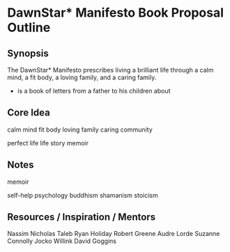 # DawnStar* Manifesto Book Proposal Outline

## Synopsis

The DawnStar* Manifesto prescribes living a brilliant life through a calm mind, a fit body, a loving family, and a caring family.

- is a book of letters from a father to his children about

## Core Idea

calm mind fit body loving family caring community

perfect life
life story
memoir

## Notes

memoir

self-help
psychology
buddhism
shamanism
stoicism

## Resources / Inspiration / Mentors

Nassim Nicholas Taleb
Ryan Holiday
Robert Greene
Audre Lorde
Suzanne Connolly
Jocko Willink
David Goggins

